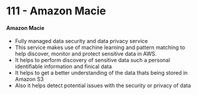 # 111 - Amazon Macie

#### Amazon Macie

* Fully managed data security and data privacy service 
* This service makes use of machine learning and pattern matching to help discover, monitor and protect sensitive data in AWS.
* It helps to perform discovery of sensitive data such a personal identifiable information and finical data
* It helps to get a better understanding of the data thats being stored in Amazon S3
* Also it helps detect potential issues with the security or privacy of data  



